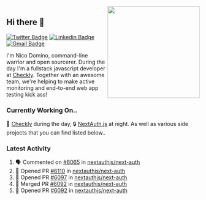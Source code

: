 <img align="right" src="https://user-images.githubusercontent.com/7415984/172472491-91b16eac-fa22-4ecf-92df-d687139fd1f9.gif" width="240" />

## Hi there 👋

[![Twitter Badge](https://img.shields.io/badge/-@ndom91-1ca0f1?style=flat-square&labelColor=1ca0f1&logo=twitter&logoColor=white&link=https://twitter.com/ndom91)](https://twitter.com/ndom91) [![Linkedin Badge](https://img.shields.io/badge/-ndom91-blue?style=flat-square&logo=Linkedin&logoColor=white&link=https://www.linkedin.com/in/ndom91/)](https://www.linkedin.com/in/ndom91/) [![Gmail Badge](https://img.shields.io/badge/-yo@ndo.dev-c14438?style=flat-square&logo=mail.ru&logoColor=white&link=mailto:yo@ndo.dev)](mailto:yo@ndo.dev)

I'm Nico Domino, command-line warrior and open sourcerer. During the day I'm a fullstack javascript developer at [Checkly](https://checklyhq.com). Together with an awesome team, we're helping to make active monitoring and end-to-end web app testing kick ass!

### Currently Working On..

🦝 [Checkly](https://checklyhq.com) during the day, 🔒 [NextAuth.js](https://github.com/nextauthjs/next-auth) at night. As well as various side projects that you can find listed below..

<!--START_SECTION_PROFILE_VIEWS:readme-info-->
<!--END_SECTION_PROFILE_VIEWS:readme-info-->

<!--START_SECTION_DAILY_COMMIT:readme-info-->
<!--END_SECTION_DAILY_COMMIT:readme-info-->

<!--START_SECTION_WEEKLY_COMMIT:readme-info-->
<!--END_SECTION_WEEKLY_COMMIT:readme-info-->

### Latest Activity

<!--START_SECTION:activity-->
1. 🗣 Commented on [#6065](https://github.com/nextauthjs/next-auth/issues/6065) in [nextauthjs/next-auth](https://github.com/nextauthjs/next-auth)
2. 💪 Opened PR [#6110](https://github.com/nextauthjs/next-auth/pull/6110) in [nextauthjs/next-auth](https://github.com/nextauthjs/next-auth)
3. 💪 Opened PR [#6097](https://github.com/nextauthjs/next-auth/pull/6097) in [nextauthjs/next-auth](https://github.com/nextauthjs/next-auth)
4. 🎉 Merged PR [#6092](https://github.com/nextauthjs/next-auth/pull/6092) in [nextauthjs/next-auth](https://github.com/nextauthjs/next-auth)
5. 💪 Opened PR [#6092](https://github.com/nextauthjs/next-auth/pull/6092) in [nextauthjs/next-auth](https://github.com/nextauthjs/next-auth)
<!--END_SECTION:activity-->
